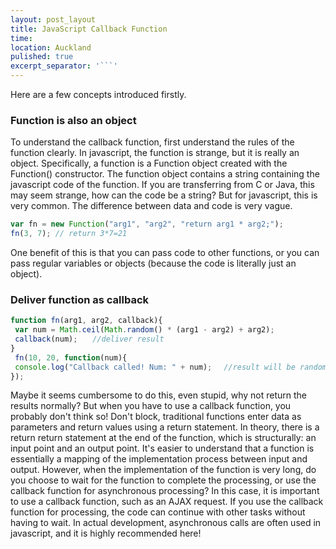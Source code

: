```yaml
---
layout: post_layout
title: JavaScript Callback Function
time:
location: Auckland
pulished: true
excerpt_separator: '```'
---
```


Here are a few concepts introduced firstly.

### Function is also an object

To understand the callback function, first understand the rules of the function clearly. In javascript, the function is strange, but it is really an object. Specifically, a function is a Function object created with the Function() constructor. The function object contains a string containing the javascript code of the function. If you are transferring from C or Java, this may seem strange, how can the code be a string? But for javascript, this is very common. The difference between data and code is very vague.

~~~javascript
var fn = new Function("arg1", "arg2", "return arg1 * arg2;");
fn(3, 7); // return 3*7=21
~~~

One benefit of this is that you can pass code to other functions, or you can pass regular variables or objects (because the code is literally just an object).

### Deliver function as callback

~~~javascript
function fn(arg1, arg2, callback){
 var num = Math.ceil(Math.random() * (arg1 - arg2) + arg2);
 callback(num);　　//deliver result
}
 fn(10, 20, function(num){
 console.log("Callback called! Num: " + num); 　//result will be random number betwwen 10 and 20
});
~~~

Maybe it seems cumbersome to do this, even stupid, why not return the results normally? But when you have to use a callback function, you probably don't think so\! Don't block, traditional functions enter data as parameters and return values ​​using a return statement. In theory, there is a return return statement at the end of the function, which is structurally: an input point and an output point. It's easier to understand that a function is essentially a mapping of the implementation process between input and output. However, when the implementation of the function is very long, do you choose to wait for the function to complete the processing, or use the callback function for asynchronous processing? In this case, it is important to use a callback function, such as an AJAX request. If you use the callback function for processing, the code can continue with other tasks without having to wait. In actual development, asynchronous calls are often used in javascript, and it is highly recommended here\!